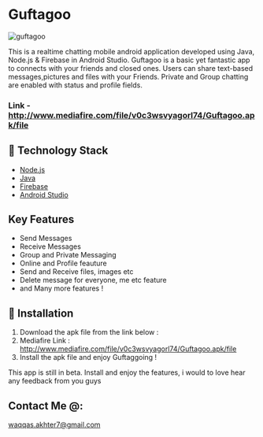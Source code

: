 # Guftagoo

![guftagoo](http://www.mediafire.com/convkey/6a24/q1dqte0w6fca2iezg.jpg)

This is a realtime chatting mobile android application developed using Java, Node.js & Firebase in Android Studio. Guftagoo is a basic yet fantastic app to connects with your friends and closed ones. Users can share text-based messages,pictures and files with your Friends. Private and Group chatting are enabled with status and profile fields.

### Link - http://www.mediafire.com/file/v0c3wsvyagorl74/Guftagoo.apk/file

## 🏁 Technology Stack

- [Node.js](https://nodejs.org/en/)
- [Java](https://www.java.com/)
- [Firebase](https://firebase.google.com/)
- [Android Studio](https://developer.android.com/studio)

## Key Features

- Send Messages
- Receive Messages
- Group and Private Messaging
- Online and Profile feauture
- Send and Receive files, images etc
- Delete message for everyone, me etc feature
- and Many more features !

## 🏃‍ Installation

1. Download the apk file from the link below :
2. Mediafire Link : http://www.mediafire.com/file/v0c3wsvyagorl74/Guftagoo.apk/file
3. Install the apk file and enjoy Guftaggoing !

This app is still in beta. Install and enjoy the features, i would to love hear any feedback from you guys

## Contact Me @: 

waqqas.akhter7@gmail.com
